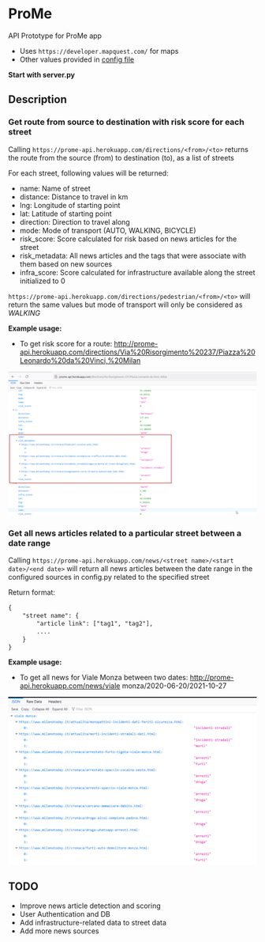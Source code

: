 # ProMe

API Prototype for ProMe app
- Uses `https://developer.mapquest.com/` for maps
- Other values provided in [config file](config.py)

**Start with server.py**

## Description

### Get route from source to destination with risk score for each street
Calling `https://prome-api.herokuapp.com/directions/<from>/<to>` returns the route from the source (from) to destination (to), as a list of streets

For each street, following values will be returned:
- name: Name of street
- distance: Distance to travel in km
- lng: Longitude of starting point
- lat: Latitude of starting point
- direction: Direction to travel along
- mode: Mode of transport (AUTO, WALKING, BICYCLE)
- risk_score: Score calculated for risk based on news articles for the street
- risk_metadata: All news articles and the tags that were associate with them based on new sources
- infra_score: Score calculated for infrastructure available along the street initialized to 0


`https://prome-api.herokuapp.com/directions/pedestrian/<from>/<to>` will return the same values but mode of transport will only be considered as *WALKING*

**Example usage:** 

- To get risk score for a route: http://prome-api.herokuapp.com/directions/Via%20Risorgimento%20237/Piazza%20Leonardo%20da%20Vinci,%20Milan

![sample route](examples/images/sample-route.png)


### Get all news articles related to a particular street between a date range
Calling `https://prome-api.herokuapp.com/news/<street name>/<start date>/<end date>` will return all news articles between the date range in the configured sources in config.py related to the specified street

Return format: 
```
{
    "street name": {
        "article link": ["tag1", "tag2"],
        ....
    }
}
```

**Example usage:** 

- To get all news for Viale Monza between two dates: http://prome-api.herokuapp.com/news/viale monza/2020-06-20/2021-10-27

![sample news](examples/images/sample-news.png)

## TODO
- Improve news article detection and scoring
- User Authentication and DB
- Add infrastructure-related data to street data
- Add more news sources